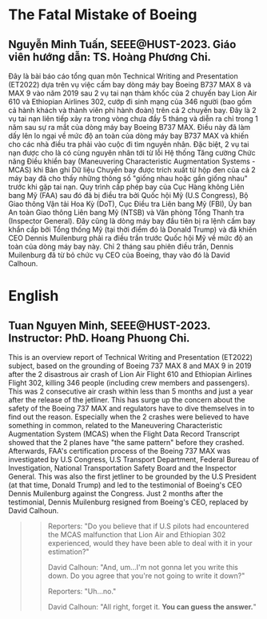 # The Fatal Mistake of Boeing
## Nguyễn Minh Tuấn, SEEE@HUST-2023. Giáo viên hướng dẫn: TS. Hoàng Phương Chi.
Đây là bài báo cáo tổng quan môn Technical Writing and Presentation (ET2022) dựa trên vụ việc cấm bay dòng máy bay Boeing B737 MAX 8 và MAX 9 vào năm 2019 sau 2 vụ tai nạn thảm khốc của 2 chuyến bay Lion Air 610 và Ethiopian Airlines 302, cướp đi sinh mạng của 346 người (bao gồm cả hành khách và thành viên phi hành đoàn) trên cả 2 chuyến bay. Đây là 2 vụ tai nạn liên tiếp xảy ra trong vòng chưa đầy 5 tháng và diễn ra chỉ trong 1 năm sau sự ra mắt của dòng máy bay Boeing B737 MAX. Điều này đã làm dấy lên lo ngại về mức độ an toàn của dòng máy bay B737 MAX và khiến cho các nhà điều tra phải vào cuộc đi tìm nguyên nhân. Đặc biệt, 2 vụ tai nạn được cho là có cùng nguyên nhân tới từ lỗi Hệ thống Tăng cường Chức năng Điều khiển bay (Maneuvering Characteristic Augmentation Systems - MCAS) khi Bản ghi Dữ liệu Chuyến bay được trích xuất từ hộp đen của cả 2 máy bay đã cho thấy những thông số "giống nhau hoặc gần giống nhau" trước khi gặp tai nạn. Quy trình cấp phép bay của Cục Hàng không Liên bang Mỹ (FAA) sau đó đã bị điều tra bởi Quốc hội Mỹ (U.S Congress), Bộ Giao thông Vận tải Hoa Kỳ (DoT), Cục Điều tra Liên bang Mỹ (FBI), Ủy ban An toàn Giao thông Liên bang Mỹ (NTSB) và Văn phòng Tổng Thanh tra (Inspector General). Đây cũng là dòng máy bay đầu tiên bị ra lệnh cấm bay khẩn cấp bởi Tổng thống Mỹ (tại thời điểm đó là Donald Trump) và đã khiến CEO Dennis Muilenburg phải ra điều trần trước Quốc hội Mỹ về mức độ an toàn của dòng máy bay này. Chỉ 2 tháng sau phiên điều trần, Dennis Muilenburg đã từ bỏ chức vụ CEO của Boeing, thay vào đó là David Calhoun.
# English
## Tuan Nguyen Minh, SEEE@HUST-2023. Instructor: PhD. Hoang Phuong Chi.
This is an overview report of Technical Writing and Presentation (ET2022) subject, based on the grounding of Boeing 737 MAX 8 and MAX 9 in 2019 after the 2 disastrous air crash of Lion Air Flight 610 and Ethiopian Airlines Flight 302, killing 346 people (including crew members and passengers). This was 2 consecutive air crash within less than 5 months and just a year after the release of the jetliner. This has surge up the concern about the safety of the Boeing 737 MAX and regulators have to dive themselves in to find out the reason. Especially when the 2 crashes were believed to have something in common, related to the Maneuvering Characteristic Augmentation System (MCAS) when the Flight Data Record Transcript showed that the 2 planes have "the same pattern" before they crashed. Afterwards, FAA's certification process of the Boeing 737 MAX was investigated by U.S Congress, U.S Transport Department, Federal Bureau of Investigation, National Transportation Safety Board and the Inspector General. This was also the first jetliner to be grounded by the U.S President (at that time, Donald Trump) and led to the testimonial of Boeing's CEO Dennis Muilenburg against the Congress. Just 2 months after the testimonial, Dennis Muilenburg resigned from Boeing's CEO, replaced by David Calhoun.

>> <p>Reporters: "Do you believe that if U.S pilots had encountered the MCAS malfunction that Lion Air and Ethiopian 302 experienced, would they have been able to deal with it in your estimation?"</p>
>> <p>David Calhoun: "And, um...I'm not gonna let you write this down. Do you agree that you're not going to write it down?"</p>
>> <p>Reporters: "Uh...no."</p>
>> <p>David Calhoun: "All right, forget it. <b>You can guess the answer.</b>"</p>
